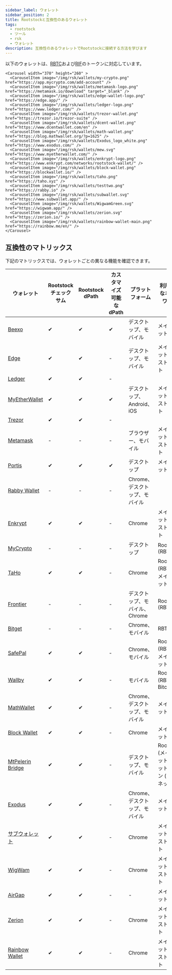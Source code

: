 ```yaml
---
sidebar_label: ウォレット
sidebar_position: 2
title: Rootstockと互換性のあるウォレット
tags:
  - rootstock
  - ツール
  - rsk
  - ウォレット
description: 互換性のあるウォレットでRootstockに接続する方法を学びます
---
```


以下のウォレットは、[RBTC](/concepts/rbtc/)および[RIF](/concepts/rif-suite/token)のトークンに対応しています。

```mdx-code-block
<Carousel width="370" height="260" >
  <CarouselItem image="/img/rsk/wallets/my-crypto.png" href="https://app.mycrypto.com/add-account" />
  <CarouselItem image="/img/rsk/wallets/metamask-logo.png" href="https://metamask.io/download" target="_blank" />
  <CarouselItem image="/img/rsk/wallets/edge-wallet-logo.png" href="https://edge.app/" />
  <CarouselItem image="/img/rsk/wallets/ledger-logo.png" href="https://www.ledger.com/" />
  <CarouselItem image="/img/rsk/wallets/trezor-wallet.png" href="https://trezor.io/trezor-suite" />
  <CarouselItem image="/img/rsk/wallets/dcent-wallet.png" href="https://www.dcentwallet.com/en" />
  <CarouselItem image="/img/rsk/wallets/math-wallet.png" href="https://blog.mathwallet.org/?p=1625" />
  <CarouselItem image="/img/rsk/wallets/Exodus_logo_white.png" href="https://www.exodus.com/" />
  <CarouselItem image="/img/rsk/wallets/mew.svg" href="https://www.myetherwallet.com/" />
  <CarouselItem image="/img/rsk/wallets/enkrypt-logo.png" href="https://www.enkrypt.com/networks/rootstock-wallet/" />
  <CarouselItem image="/img/rsk/wallets/block-wallet.png" href="https://blockwallet.io/" />
  <CarouselItem image="/img/rsk/wallets/taho.png" href="https://taho.xyz" />
  <CarouselItem image="/img/rsk/wallets/testtwo.png" href="https://rabby.io" />
  <CarouselItem image="/img/rsk/wallets/subwallet.svg" href="https://www.subwallet.app/" />
  <CarouselItem image="/img/rsk/wallets/WigwamGreen.svg" href="https://wigwam.app/" />
  <CarouselItem image="/img/rsk/wallets/zerion.svg" href="https://zerion.io/" />
  <CarouselItem image="/img/rsk/wallets/rainbow-wallet-main.png" href="https://rainbow.me/en/" />
</Carousel>

```

## 互換性のマトリックス

下記のマトリックスでは、ウォレットごとの異なる機能を確認できます。

| ウォレット                                                         | Rootstockチェックサム | Rootstock dPath | カスタマイズ可能なdPath | プラットフォーム           | 利用可能なネットワーク                                                               |
| ------------------------------------------------------------- | --------------- | --------------- | -------------- | ------------------ | ------------------------------------------------------------------------- |
| [Beexo](https://beexo.com)                                    | ✔               | ✔               | ✔              | デスクトップ、モバイル        | メインネット                                                                    |
| [Edge](https://edge.app/)                                     | ✔               | ✔               | -              | デスクトップ、モバイル        | メインネット・テストネット                                                             |
| [Ledger](https://www.ledger.com/)                             | ✔               | ✔               | -              |                    |                                                                           |
| [MyEtherWallet](https://www.myetherwallet.com/)               | ✔               | ✔               | ✔              | デスクトップ、Android、iOS | メインネット・テストネット                                                             |
| [Trezor](https://trezor.io/trezor-suite)                      | ✔               | ✔               | -              |                    |                                                                           |
| [Metamask](/dev-tools/wallets/metamask)                       | -               | -               | -              | ブラウザー、モバイル         | メインネット・テストネット                                                             |
| [Portis](https://www.portis.io/)                              | ✔               | ✔               | ✔              | デスクトップ             | メインネット                                                                    |
| [Rabby Wallet](https://rabby.io)                              | -               | -               | -              | Chrome、デスクトップ、モバイル |                                                                           |
| [Enkrypt](https://www.enkrypt.com/networks/rootstock-wallet/) | ✔               | ✔               | -              | Chrome             | メインネット・テストネット                                                             |
| [MyCrypto](https://mycrypto.com/)                             | -               | -               | -              | デスクトップ             | Rootstock (RBTC)                                       |
| [TaHo](https://taho.xyz)                                      | ✔               | ✔               | -              | Chrome             | Rootstock (RBTC)、メインネット                                |
| [Frontier](https://www.frontier.xyz/browser-extension)        | -               | -               | -              | デスクトップ、モバイル、Chrome | Rootstock (RBTC)                                       |
| [Bitget](https://web3.bitget.com/en/)                         | -               | -               | -              | Chrome、モバイル        | RBTC                                                                      |
| [SafePal](https://www.safepal.com/en/extension)               | ✔               | ✔               | -              | Chrome、モバイル        | Rootstock (RBTC)、メインネット                                |
| [Wallby](https://wallby.app/)                                 | ✔               | ✔               | -              | モバイル               | Rootstock (RBTC)、Bitcoin                               |
| [MathWallet](https://blog.mathwallet.org/?p=1625)             | ✔               | ✔               | -              | Chrome、デスクトップ、モバイル | メインネット                                                                    |
| [Block Wallet](https://blockwallet.io/)                       | ✔               | ✔               | -              | Chrome             | メインネット                                                                    |
| [MtPelerin Bridge](https://www.mtpelerin.com/bridge-wallet)   | ✔               | ✔               | -              | デスクトップ、モバイル        | Rootstock (メインネット)・ ビットコイン (テストネット) |
| [Exodus](https://www.exodus.com/)                             | ✔               | ✔               | -              | Chrome、デスクトップ、モバイル | メインネット                                                                    |
| [サブウォレット](https://www.subwallet.app/)                         | ✔               | ✔               | -              | Chrome             | メインネット・テストネット                                                             |
| [WigWam](https://wigwam.app/)                                 | ✔               | ✔               | -              | Chrome             | メインネット・テストネット                                                             |
| [AirGap](https://airgap.it/)                                  | ✔               | ✔               | -              | -                  | メインネット                                                                    |
| [Zerion](https://zerion.io/)                                  | ✔               | ✔               | -              | Chrome             | メインネット・テストネット                                                             |
| [Rainbow Wallet](https://rainbow.me/en/)                      | ✔               | ✔               | -              | Chrome             | メインネット・テストネット                                                             |





